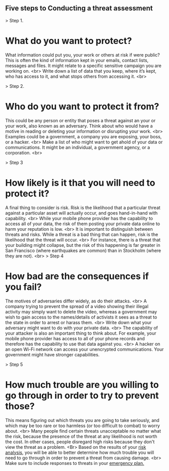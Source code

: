 
## Five steps to Conducting a threat assessment


&gt; Step 1.
# What do you want to protect?

What information could put you, your work or others at risk if were public? This is often the kind of information kept in your emails, contact lists, messages and files. It might relate to a specific sensitive campaign you are working on.
&lt;br&gt;
Write down a list of data that you keep, where it’s kept, who has access to it, and what stops others from accessing it.
&lt;br&gt;

&gt; Step 2.
# Who do you want to protect it from?

This could be any person or entity that poses a threat against an your or your work, also known as an adversary. Think about who would have a motive in reading or deleting your information or disrupting your work.
&lt;br&gt;
Examples could be a government, a company you are exposing, your boss, or a hacker.
&lt;br&gt;
Make a list of who might want to get ahold of your data or communications. It might be an individual, a government agency, or a corporation.
&lt;br&gt;

&gt; Step 3
# How likely is it that you will need to protect it?

A final thing to consider is risk. Risk is the likelihood that a particular threat against a particular asset will actually occur, and goes hand-in-hand with capability.
&lt;br&gt;
While your mobile phone provider has the capability to access all of your data, the risk of them posting your private data online to harm your reputation is low.
&lt;br&gt;
It is important to distinguish between threats and risks. While a threat is a bad thing that can happen, risk is the likelihood that the threat will occur.
&lt;br&gt;
For instance, there is a threat that your building might collapse, but the risk of this happening is far greater in San Francisco (where earthquakes are common) than in Stockholm (where they are not).
&lt;br&gt;
&gt; Step 4
# How bad are the consequences if you fail?

The motives of adversaries differ widely, as do their attacks.
&lt;br&gt;
A company trying to prevent the spread of a video showing their illegal activity may simply want to delete the video, whereas a government may wish to gain access to the names/details of activists it sees as a threat to the state in order to arrest or harass them.
&lt;br&gt;
Write down what your adversary might want to do with your private data.
&lt;br&gt;
The capability of your attacker is also an important thing to think about. For example, your mobile phone provider has access to all of your phone records and therefore has the capability to use that data against you.
&lt;br&gt;
A hacker on an open Wi-Fi network can access your unencrypted communications. Your government might have stronger capabilities.

&gt; Step 5
# How much trouble are you willing to go through in order to try to prevent those?

This means figuring out which threats you are going to take seriously, and which may be too rare or too harmless (or too difficult to combat) to worry about.
&lt;br&gt;
Many people find certain threats unacceptable no matter what the risk, because the presence of the threat at any likelihood is not worth the cost. In other cases, people disregard high risks because they don&#39;t view the threat as a problem.
&lt;Br&gt;
Based on the results of your [risk analysis](topics/practice-2-planning/2-assess-risk/1-1-intro.md), you will be able to better determine how much trouble you will need to go through in order to prevent a threat from causing damage.
&lt;br&gt;
Make sure to include responses to threats in your [emergency plan.](topics/practice-2-planning/4-emergency-plan/1-1-intro.md)
